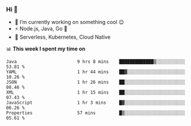### Hi 👋

<!--
**nodejh/nodejh** is a ✨ _special_ ✨ repository because its `README.md` (this file) appears on your GitHub profile.

Here are some ideas to get you started:

- 🔭 I’m currently working on ...
- 🌱 I’m currently learning ...
- 👯 I’m looking to collaborate on ...
- 🤔 I’m looking for help with ...
- 💬 Ask me about ...
- 📫 How to reach me: ...
- 😄 Pronouns: ...
- ⚡ Fun fact: ...
-->

- 🔭 I’m currently working on something cool :wink:
- ⚡ Node.js, Java, Go :thought_balloon:
- 🤖 Serverless, Kubernetes, Cloud Native

📊 **This week I spent my time on**

<!--START_SECTION:waka-->

```text
Java                       9 hrs 8 mins    █████████████▒░░░░░░░░░░░   53.81 %
YAML                       1 hr 44 mins    ██▓░░░░░░░░░░░░░░░░░░░░░░   10.26 %
JSON                       1 hr 26 mins    ██░░░░░░░░░░░░░░░░░░░░░░░   08.46 %
XML                        1 hr 15 mins    ██░░░░░░░░░░░░░░░░░░░░░░░   07.43 %
JavaScript                 1 hr 3 mins     █▓░░░░░░░░░░░░░░░░░░░░░░░   06.26 %
Properties                 57 mins         █▒░░░░░░░░░░░░░░░░░░░░░░░   05.61 %
```

<!--END_SECTION:waka-->


<!--
:traffic_light: **Visitors**

![visitors](https://visitor-badge.glitch.me/badge?page_id=nodejh.nodejh)
-->
